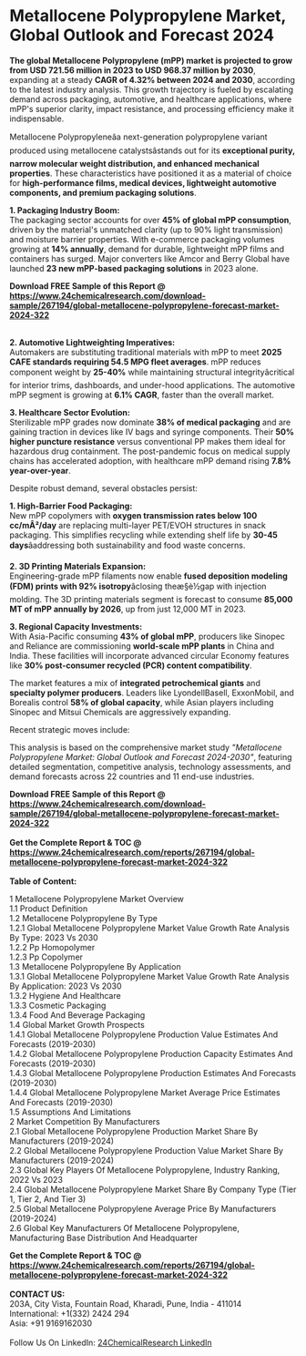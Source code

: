 <h1>Metallocene Polypropylene Market, Global Outlook and Forecast 2024</h1><p><strong>The global Metallocene Polypropylene (mPP) market is projected to grow from USD 721.56 million in 2023 to USD 968.37 million by 2030</strong>, expanding at a steady <strong>CAGR of 4.32% between 2024 and 2030</strong>, according to the latest industry analysis. This growth trajectory is fueled by escalating demand across packaging, automotive, and healthcare applications, where mPP's superior clarity, impact resistance, and processing efficiency make it indispensable.</p><p>Metallocene Polypropyleneâa next-generation polypropylene variant produced using metallocene catalystsâstands out for its <strong>exceptional purity, narrow molecular weight distribution, and enhanced mechanical properties</strong>. These characteristics have positioned it as a material of choice for <strong>high-performance films, medical devices, lightweight automotive components, and premium packaging solutions</strong>.</p><p><strong>1. Packaging Industry Boom:</strong><br>
The packaging sector accounts for over <strong>45% of global mPP consumption</strong>, driven by the material's unmatched clarity (up to 90% light transmission) and moisture barrier properties. With e-commerce packaging volumes growing at <strong>14% annually</strong>, demand for durable, lightweight mPP films and containers has surged. Major converters like Amcor and Berry Global have launched <strong>23 new mPP-based packaging solutions</strong> in 2023 alone.</p><div><b>Download FREE Sample of this Report @ 
            <a href="https://www.24chemicalresearch.com/download-sample/267194/global-metallocene-polypropylene-forecast-market-2024-322">
            https://www.24chemicalresearch.com/download-sample/267194/global-metallocene-polypropylene-forecast-market-2024-322</a></b></div><br><p><strong>2. Automotive Lightweighting Imperatives:</strong><br>
Automakers are substituting traditional materials with mPP to meet <strong>2025 CAFE standards requiring 54.5 MPG fleet averages</strong>. mPP reduces component weight by <strong>25-40%</strong> while maintaining structural integrityâcritical for interior trims, dashboards, and under-hood applications. The automotive mPP segment is growing at <strong>6.1% CAGR</strong>, faster than the overall market.</p><p><strong>3. Healthcare Sector Evolution:</strong><br>
Sterilizable mPP grades now dominate <strong>38% of medical packaging</strong> and are gaining traction in devices like IV bags and syringe components. Their <strong>50% higher puncture resistance</strong> versus conventional PP makes them ideal for hazardous drug containment. The post-pandemic focus on medical supply chains has accelerated adoption, with healthcare mPP demand rising <strong>7.8% year-over-year</strong>.</p><p>Despite robust demand, several obstacles persist:</p><p><strong>1. High-Barrier Food Packaging:</strong><br>
New mPP copolymers with <strong>oxygen transmission rates below 100 cc/mÂ²/day</strong> are replacing multi-layer PET/EVOH structures in snack packaging. This simplifies recycling while extending shelf life by <strong>30-45 days</strong>âaddressing both sustainability and food waste concerns.</p><p><strong>2. 3D Printing Materials Expansion:</strong><br>
Engineering-grade mPP filaments now enable <strong>fused deposition modeling (FDM) prints with 92% isotropy</strong>âclosing theæ§è½gap with injection molding. The 3D printing materials segment is forecast to consume <strong>85,000 MT of mPP annually by 2026</strong>, up from just 12,000 MT in 2023.</p><p><strong>3. Regional Capacity Investments:</strong><br>
With Asia-Pacific consuming <strong>43% of global mPP</strong>, producers like Sinopec and Reliance are commissioning <strong>world-scale mPP plants</strong> in China and India. These facilities will incorporate advanced circular Economy features like <strong>30% post-consumer recycled (PCR) content compatibility</strong>.</p><p>The market features a mix of <strong>integrated petrochemical giants</strong> and <strong>specialty polymer producers</strong>. Leaders like LyondellBasell, ExxonMobil, and Borealis control <strong>58% of global capacity</strong>, while Asian players including Sinopec and Mitsui Chemicals are aggressively expanding.</p><p>Recent strategic moves include:</p><p>This analysis is based on the comprehensive market study <em>"Metallocene Polypropylene Market: Global Outlook and Forecast 2024-2030"</em>, featuring detailed segmentation, competitive analysis, technology assessments, and demand forecasts across 22 countries and 11 end-use industries.</p><div><b>Download FREE Sample of this Report @ 
            <a href="https://www.24chemicalresearch.com/download-sample/267194/global-metallocene-polypropylene-forecast-market-2024-322">
            https://www.24chemicalresearch.com/download-sample/267194/global-metallocene-polypropylene-forecast-market-2024-322</a></b></div><br><div><b>Get the Complete Report & TOC @ 
            <a href="https://www.24chemicalresearch.com/reports/267194/global-metallocene-polypropylene-forecast-market-2024-322">
            https://www.24chemicalresearch.com/reports/267194/global-metallocene-polypropylene-forecast-market-2024-322</a></b></div><br>
            <b>Table of Content:</b><p>1 Metallocene Polypropylene Market Overview<br />
1.1 Product Definition<br />
1.2 Metallocene Polypropylene By Type<br />
1.2.1 Global Metallocene Polypropylene Market Value Growth Rate Analysis By Type: 2023 Vs 2030<br />
1.2.2 Pp Homopolymer<br />
1.2.3 Pp Copolymer<br />
1.3 Metallocene Polypropylene By Application<br />
1.3.1 Global Metallocene Polypropylene Market Value Growth Rate Analysis By Application: 2023 Vs 2030<br />
1.3.2 Hygiene And Healthcare<br />
1.3.3 Cosmetic Packaging<br />
1.3.4 Food And Beverage Packaging<br />
1.4 Global Market Growth Prospects<br />
1.4.1 Global Metallocene Polypropylene Production Value Estimates And Forecasts (2019-2030)<br />
1.4.2 Global Metallocene Polypropylene Production Capacity Estimates And Forecasts (2019-2030)<br />
1.4.3 Global Metallocene Polypropylene Production Estimates And Forecasts (2019-2030)<br />
1.4.4 Global Metallocene Polypropylene Market Average Price Estimates And Forecasts (2019-2030)<br />
1.5 Assumptions And Limitations<br />
2 Market Competition By Manufacturers<br />
2.1 Global Metallocene Polypropylene Production Market Share By Manufacturers (2019-2024)<br />
2.2 Global Metallocene Polypropylene Production Value Market Share By Manufacturers (2019-2024)<br />
2.3 Global Key Players Of Metallocene Polypropylene, Industry Ranking, 2022 Vs 2023<br />
2.4 Global Metallocene Polypropylene Market Share By Company Type (Tier 1, Tier 2, And Tier 3)<br />
2.5 Global Metallocene Polypropylene Average Price By Manufacturers (2019-2024)<br />
2.6 Global Key Manufacturers Of Metallocene Polypropylene, Manufacturing Base Distribution And Headquarter</p><div><b>Get the Complete Report & TOC @ 
            <a href="https://www.24chemicalresearch.com/reports/267194/global-metallocene-polypropylene-forecast-market-2024-322">
            https://www.24chemicalresearch.com/reports/267194/global-metallocene-polypropylene-forecast-market-2024-322</a></b></div><br><b>CONTACT US:</b><br>
            203A, City Vista, Fountain Road, Kharadi, Pune, India - 411014<br>
            International: +1(332) 2424 294<br>
            Asia: +91 9169162030 <br><br>
            Follow Us On LinkedIn: <a href="https://www.linkedin.com/company/24chemicalresearch/">24ChemicalResearch LinkedIn</a>